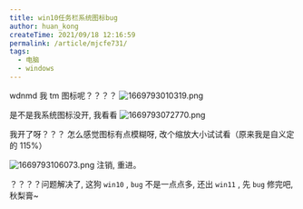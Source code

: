 ```yaml
---
title: win10任务栏系统图标bug
author: huan_kong
createTime: 2021/09/18 12:16:59
permalink: /article/mjcfe731/
tags: 
  - 电脑
  - windows
---
```


wdnmd 我 tm 图标呢？？？？
![1669793010319.png](https://img.huankong.top/i/2022/11/30/638704f35378a.png)

是不是我系统图标没开, 我看看
![1669793072770.png](https://img.huankong.top/i/2022/11/30/63870531acce8.png)

我开了呀？？？
怎么感觉图标有点模糊呀, 改个缩放大小试试看（原来我是自义定的 115%）

![1669793106073.png](https://img.huankong.top/i/2022/11/30/63870552a4cff.png)
注销, 重进。

？？？？问题解决了, 这狗 `win10` , `bug` 不是一点点多, 还出 `win11` , 先 `bug` 修完吧, 秋梨膏~
